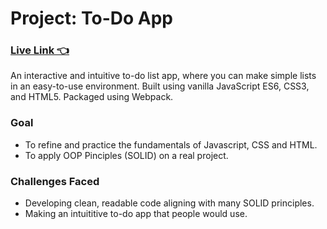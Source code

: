 # Project: To-Do App
### [Live Link 👈](https://waldorfio.github.io/todo-app/)
An interactive and intuitive to-do list app, where you can make simple lists in an easy-to-use environment. Built using vanilla JavaScript ES6, CSS3, and HTML5.
Packaged using Webpack.

### Goal
- To refine and practice the fundamentals of Javascript, CSS and HTML.
- To apply OOP Pinciples (SOLID) on a real project.

### Challenges Faced
- Developing clean, readable code aligning with many SOLID principles.
- Making an intuititive to-do app that people would use.
